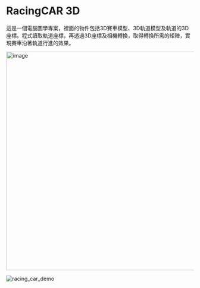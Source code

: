 # RacingCAR 3D
這是一個電腦圖學專案，裡面的物件包括3D賽車模型、3D軌道模型及軌道的3D座標。程式讀取軌道座標，再透過3D座標及相機轉換，取得轉換所需的矩陣，實現賽車沿著軌道行進的效果。

<img width="589" alt="image" src="https://github.com/vegetablechicken5437/RacingCAR-3D/assets/89286708/5f5c1ac5-597a-41fb-8042-8c1b0621b320">

![racing_car_demo](https://github.com/vegetablechicken5437/RacingCAR-3D/assets/89286708/e2ccdd42-154e-45f0-a535-21b153610946)
